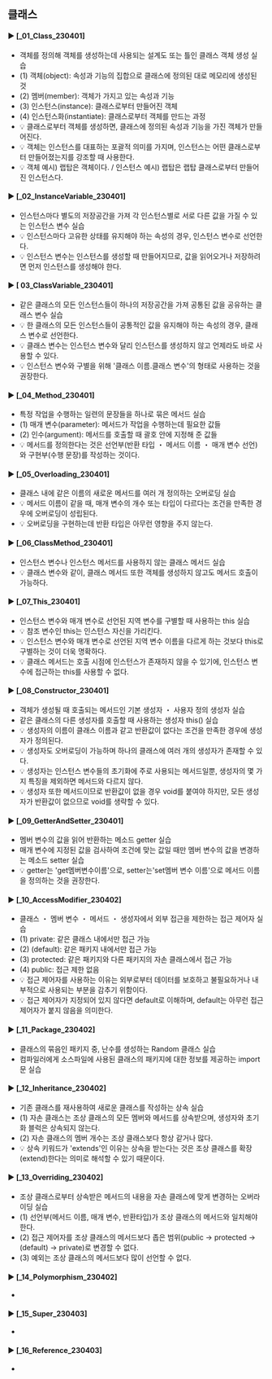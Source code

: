 ####
## 클래스
####
#### ► [_01_Class_230401]
- 객체를 정의해 객체를 생성하는데 사용되는 설계도 또는 틀인 클래스 객체 생성 실습
- (1) 객체(object): 속성과 기능의 집합으로 클래스에 정의된 대로 메모리에 생성된 것
- (2) 멤버(member): 객체가 가지고 있는 속성과 기능
- (3) 인스턴스(instance): 클래스로부터 만들어진 객체
- (4) 인스턴스화(instantiate): 클래스로부터 객체를 만드는 과정
- 💡 클래스로부터 객체를 생성하면, 클래스에 정의된 속성과 기능을 가진 객체가 만들어진다.  
- 💡 객체는 인스턴스를 대표하는 포괄적 의미를 가지며, 인스턴스는 어떤 클래스로부터 만들어졌는지를 강조할 때 사용한다.
- 💡 객체 예시) 랩탑은 객체이다. / 인스턴스 예시) 랩탑은 랩탑 클래스로부터 만들어진 인스턴스다. 
####
#### ► [_02_InstanceVariable_230401]
- 인스턴스마다 별도의 저장공간을 가져 각 인스턴스별로 서로 다른 값을 가질 수 있는 인스턴스 변수 실습
- 💡 인스턴스마다 고유한 상태를 유지해야 하는 속성의 경우, 인스턴스 변수로 선언한다. 
- 💡 인스턴스 변수는 인스턴스를 생성할 때 만들어지므로, 값을 읽어오거나 저장하려면 먼저 인스턴스를 생성해야 한다.
####
#### ► [ 03_ClassVariable_230401]
- 같은 클래스의 모든 인스턴스들이 하나의 저장공간을 가져 공통된 값을 공유하는 클래스 변수 실습
- 💡 한 클래스의 모든 인스턴스들이 공통적인 값을 유지해야 하는 속성의 경우, 클래스 변수로 선언한다.
- 💡 클래스 변수는 인스턴스 변수와 달리 인스턴스를 생성하지 않고 언제라도 바로 사용할 수 있다.
- 💡 인스턴스 변수와 구별을 위해 '클래스 이름.클래스 변수'의 형태로 사용하는 것을 권장한다.
####
#### ► [_04_Method_230401]
- 특정 작업을 수행하는 일련의 문장들을 하나로 묶은 메서드 실습
- (1) 매개 변수(parameter): 메서드가 작업을 수행하는데 필요한 값들
- (2) 인수(argument): 메서드를 호출할 때 괄호 안에 지정해 준 값들
- 💡 메서드를 정의한다는 것은 선언부(반환 타입 ・ 메서드 이름 ・ 매개 변수 선언)와 구현부(수행 문장)를 작성하는 것이다.
####
#### ► [_05_Overloading_230401]
- 클래스 내에 같은 이름의 새로운 메서드를 여러 개 정의하는 오버로딩 실습
- 💡 메서드 이름이 같을 때, 매개 변수의 개수 또는 타입이 다르다는 조건을 만족한 경우에 오버로딩이 성립된다.
- 💡 오버로딩을 구현하는데 반환 타입은 아무런 영향을 주지 않는다.
####
#### ► [_06_ClassMethod_230401]
- 인스턴스 변수나 인스턴스 메서드를 사용하지 않는 클래스 메서드 실습
- 💡 클래스 변수와 같이, 클래스 메서드 또한 객체를 생성하지 않고도 메서드 호출이 가능하다. 
####
#### ► [_07_This_230401]
- 인스턴스 변수와 매개 변수로 선언된 지역 변수를 구별할 때 사용하는 this 실습
- 💡 참조 변수인 this는 인스턴스 자신을 가리킨다.
- 💡 인스턴스 변수와 매개 변수로 선언된 지역 변수 이름을 다르게 하는 것보다 this로 구별하는 것이 더욱 명확하다.
- 💡 클래스 메서드는 호출 시점에 인스턴스가 존재하지 않을 수 있기에, 인스턴스 변수에 접근하는 this를 사용할 수 없다.
####
#### ► [_08_Constructor_230401]
- 객체가 생성될 때 호출되는 메서드인 기본 생성자 ・ 사용자 정의 생성자 실습
- 같은 클래스의 다른 생성자를 호출할 때 사용하는 생성자 this() 실습
- 💡 생성자의 이름이 클래스 이름과 같고 반환값이 없다는 조건을 만족한 경우에 생성자가 정의된다.
- 💡 생성자도 오버로딩이 가능하며 하나의 클래스에 여러 개의 생성자가 존재할 수 있다.
- 💡 생성자는 인스턴스 변수들의 초기화에 주로 사용되는 메서드일뿐, 생성자의 몇 가지 특징을 제외하면 메서드와 다르지 않다.
- 💡 생성자 또한 메서드이므로 반환값이 없을 경우 void를 붙여야 하지만, 모든 생성자가 반환값이 없으므로 void를 생략할 수 있다. 
####
#### ► [_09_GetterAndSetter_230401]
- 멤버 변수의 값을 읽어 반환하는 메소드 getter 실습
- 매개 변수에 지정된 값을 검사하여 조건에 맞는 값일 때만 멤버 변수의 값을 변경하는 메소드 setter 실습
- 💡 getter는 'get멤버변수이름'으로, setter는'set멤버 변수 이름'으로 메서드 이름을 정의하는 것을 권장한다.
####
#### ► [_10_AccessModifier_230402]
- 클래스 ・ 멤버 변수 ・ 메서드 ・ 생성자에서 외부 접근을 제한하는 접근 제어자 실습
- (1) private: 같은 클래스 내에서만 접근 가능
- (2) (default): 같은 패키지 내에서만 접근 가능
- (3) protected: 같은 패키지와 다른 패키지의 자손 클래스에서 접근 가능
- (4) public: 접근 제한 없음
- 💡 접근 제어자를 사용하는 이유는 외부로부터 데이터를 보호하고 불필요하거나 내부적으로 사용되는 부분을 감추기 위함이다.
- 💡 접근 제어자가 지정되어 있지 않다면 default로 이해하며, default는 아무런 접근 제어자가 붙지 않음을 의미한다.
####
#### ► [_11_Package_230402]
- 클래스의 묶음인 패키지 중, 난수를 생성하는 Random 클래스 실습
- 컴파일러에게 소스파일에 사용된 클래스의 패키지에 대한 정보를 제공하는 import문 실습
####
#### ► [_12_Inheritance_230402]
- 기존 클래스를 재사용하여 새로운 클래스를 작성하는 상속 실습
- (1) 자손 클래스는 조상 클래스의 모든 멤버와 메서드를 상속받으며, 생성자와 초기화 블럭은 상속되지 않는다. 
- (2) 자손 클래스의 멤버 개수는 조상 클래스보다 항상 같거나 많다.
- 💡 상속 키워드가 'extends'인 이유는 상속을 받는다는 것은 조상 클래스를 확장(extend)한다는 의미로 해석할 수 있기 때문이다.
####
#### ► [_13_Overriding_230402]
- 조상 클래스로부터 상속받은 메서드의 내용을 자손 클래스에 맞게 변경하는 오버라이딩 실습
- (1) 선언부(메서드 이름, 매개 변수, 반환타입)가 조상 클래스의 메서드와 일치해야 한다.
- (2) 접근 제어자를 조상 클래스의 메서드보다 좁은 범위(public → protected → (default) → private)로 변경할 수 없다.
- (3) 예외는 조상 클래스의 메서드보다 많이 선언할 수 없다.
####
#### ► [_14_Polymorphism_230402]
-
####
#### ► [_15_Super_230403]
-
####
#### ► [_16_Reference_230403]
-
####

